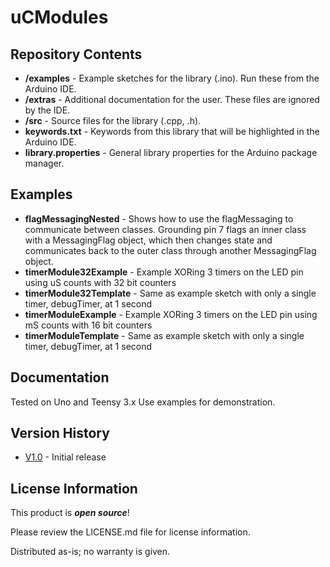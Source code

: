 uCModules
========================================

Repository Contents
-------------------

* **/examples** - Example sketches for the library (.ino). Run these from the Arduino IDE. 
* **/extras** - Additional documentation for the user. These files are ignored by the IDE.
* **/src** - Source files for the library (.cpp, .h).
* **keywords.txt** - Keywords from this library that will be highlighted in the Arduino IDE. 
* **library.properties** - General library properties for the Arduino package manager. 

Examples
-------------------

* **flagMessagingNested** - Shows how to use the flagMessaging to communicate between classes.  Grounding pin 7 flags an inner class with a MessagingFlag object, which then changes state and communicates back to the outer class through another MessagingFlag object.
* **timerModule32Example** - Example XORing 3 timers on the LED pin using uS counts with 32 bit counters
* **timerModule32Template** - Same as example sketch with only a single timer, debugTimer, at 1 second
* **timerModuleExample** - Example XORing 3 timers on the LED pin using mS counts with 16 bit counters
* **timerModuleTemplate** - Same as example sketch with only a single timer, debugTimer, at 1 second

Documentation
--------------

Tested on Uno and Teensy 3.x  Use examples for demonstration.

Version History
---------------

* [V1.0](https://github.com/marshalltaylorSFE/uCModules/tree/V_1_0) - Initial release


License Information
-------------------

This product is _**open source**_! 

Please review the LICENSE.md file for license information. 

Distributed as-is; no warranty is given.

